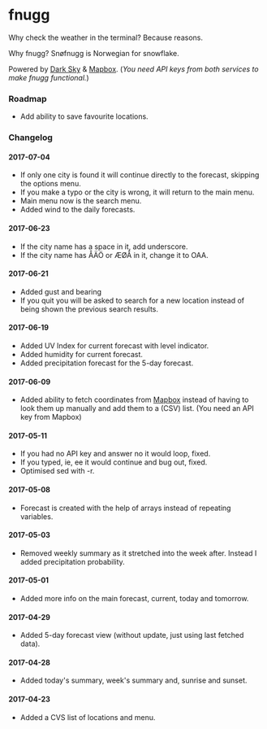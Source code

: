 # fnugg

Why check the weather in the terminal? Because reasons.

Why fnugg? Snøfnugg is Norwegian for snowflake.

Powered by [Dark Sky](http://darksky.net) & [Mapbox](https://www.mapbox.com).
(*You need API keys from both services to make fnugg functional.*)

### Roadmap

* Add ability to save favourite locations.

### Changelog

#### 2017-07-04
* If only one city is found it will continue directly to the forecast, skipping the options menu.
* If you make a typo or the city is wrong, it will return to the main menu.
* Main menu now is the search menu.
* Added wind to the daily forecasts.

#### 2017-06-23
* If the city name has a space in it, add underscore.
* If the city name has ÅÄÖ or ÆØÅ in it, change it to OAA.

#### 2017-06-21
* Added gust and bearing
* If you quit you will be asked to search for a new location instead of being shown the previous search results.

#### 2017-06-19
* Added UV Index for current forecast with level indicator.
* Added humidity for current forecast.
* Added precipitation forecast for the 5-day forecast.

#### 2017-06-09
* Added ability to fetch coordinates from [Mapbox](https://www.mapbox.com) instead of having to look them up manually and add them to a (CSV) list. (You need an API key from Mapbox)

#### 2017-05-11
* If you had no API key and answer no it would loop, fixed.
* If you typed, ie, ee it would continue and bug out, fixed.
* Optimised sed with -r.

#### 2017-05-08
* Forecast is created with the help of arrays instead of repeating variables.

#### 2017-05-03
* Removed weekly summary as it stretched into the week after. Instead I added precipitation probability.

#### 2017-05-01
* Added more info on the main forecast, current, today and tomorrow.

#### 2017-04-29
* Added 5-day forecast view (without update, just using last fetched data).

#### 2017-04-28
* Added today's summary, week's summary and, sunrise and sunset.

#### 2017-04-23
* Added a CVS list of locations and menu.
